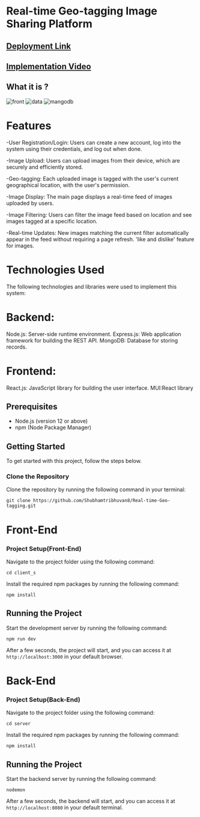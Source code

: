 # Real-time Geo-tagging Image Sharing Platform
## [Deployment Link](https://real-time-geo-tagging.vercel.app/)

## [Implementation  Video](https://drive.google.com/file/d/1NrYXF1Eh2NHhxjDiXay5pvGrCEb8gQGw/view?usp=sharing)

## What it is ?
![front](https://github.com/Shubhamtribhuvan8/Real-time-Geo-tagging/assets/106821254/ae9b0c8e-cc7f-44de-8c5a-413ea2365750)
![data](https://github.com/Shubhamtribhuvan8/Real-time-Geo-tagging/assets/106821254/d370afa0-3ff6-4f71-ac17-7f1ed802309c)
![mangodb](https://github.com/Shubhamtribhuvan8/Real-time-Geo-tagging/assets/106821254/c07f8f0f-71ba-47b2-94b8-be39d88595ca)


# Features

-User Registration/Login: Users can create a new account, log into the system using their credentials, and log out when done.

-Image Upload: Users can upload images from their device, which are securely and efficiently stored.

-Geo-tagging: Each uploaded image is tagged with the user's current geographical location, with the user's permission.

-Image Display: The main page displays a real-time feed of images uploaded by users.

-Image Filtering: Users can filter the image feed based on location and see images tagged at a specific location.

-Real-time Updates: New images matching the current filter automatically appear in the feed without requiring a page refresh.  'like and dislike' feature for images.

# Technologies Used
The following technologies and libraries were used to implement this system:

# Backend:
Node.js: Server-side runtime environment.
Express.js: Web application framework for building the REST API.
MongoDB: Database for storing records.

# Frontend:
React.js: JavaScript library for building the user interface.
MUI:React library

## Prerequisites

- Node.js (version 12 or above)
- npm (Node Package Manager)

## Getting Started

To get started with this project, follow the steps below.

### Clone the Repository

Clone the repository by running the following command in your terminal:

```git clone https://github.com/Shubhamtribhuvan8/Real-time-Geo-tagging.git```

# Front-End
### Project Setup(Front-End)

 Navigate to the project folder using the following command:
 
```cd client_s```

Install the required npm packages by running the following command:

```npm install``` 

## Running the Project

Start the development server by running the following command:

```npm run dev```

After a few seconds, the project will start, and you can access it at ```http://localhost:3000``` in your default browser.



# Back-End
### Project Setup(Back-End)

 Navigate to the project folder using the following command:
 
```cd server```

Install the required npm packages by running the following command:

```npm install``` 

## Running the Project

Start the backend server by running the following command:

```nodemon```

After a few seconds, the backend  will start, and you can access it at ```http://localhost:8080``` in your default terminal.
